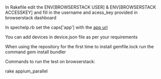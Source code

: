 
In Rakefile edit the ENV[BROWSERSTACK USER] &  ENV[BROWSERSTACK ACCESSKEY] and fill in the username and acess_key provided in browserstack dashboard 

In spechelp.rb set the caps['app'] with the [app url ](https://www.browserstack.com/docs/app-automate/appium/getting-started/ruby)


You can add devices in device.json file as per your requirements 

When using the repository for the first time to install gemfile.lock run the command gem install bundler


Commands to run the test on browserstack: 

rake appium_parallel

